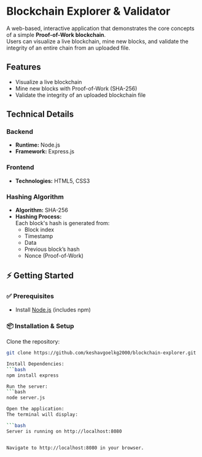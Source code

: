 # Blockchain Explorer & Validator

A web-based, interactive application that demonstrates the core concepts of a simple **Proof-of-Work blockchain**.  
Users can visualize a live blockchain, mine new blocks, and validate the integrity of an entire chain from an uploaded file.


##  Features
- Visualize a live blockchain 
- Mine new blocks with Proof-of-Work (SHA-256)  
- Validate the integrity of an uploaded blockchain file  


## Technical Details

### Backend
- **Runtime:** Node.js  
- **Framework:** Express.js  

### Frontend
- **Technologies:** HTML5, CSS3  

### Hashing Algorithm
- **Algorithm:** SHA-256  
- **Hashing Process:**  
  Each block's hash is generated from:
  - Block index  
  - Timestamp  
  - Data  
  - Previous block’s hash  
  - Nonce (Proof-of-Work)  

## ⚡ Getting Started

### ✅ Prerequisites
- Install [Node.js](https://nodejs.org/) (includes npm)

### 📦 Installation & Setup

Clone the repository:
```bash
git clone https://github.com/keshavgoelkg2000/blockchain-explorer.git

Install Dependencies:
```bash
npm install express

Run the server:
```bash
node server.js

Open the application:
The terminal will display:

```bash
Server is running on http://localhost:8080


Navigate to http://localhost:8080 in your browser.
